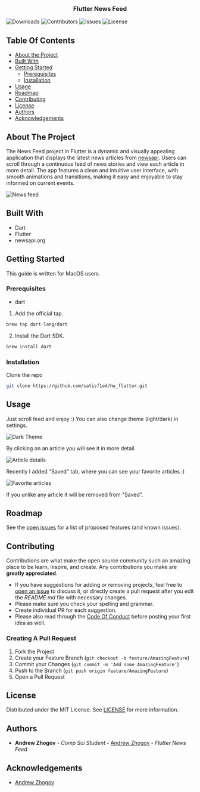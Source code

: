 <br/>
<p align="center"><h3 align="center">Flutter News Feed</h3></p>
  


![Downloads](https://img.shields.io/github/downloads/Satisf1ed/hw_flutter/total) ![Contributors](https://img.shields.io/github/contributors/Satisf1ed/hw_flutter?color=dark-green) ![Issues](https://img.shields.io/github/issues/Satisf1ed/hw_flutter) ![License](https://img.shields.io/github/license/Satisf1ed/hw_flutter)

## Table Of Contents

* [About the Project](#about-the-project)
* [Built With](#built-with)
* [Getting Started](#getting-started)
    * [Prerequisites](#prerequisites)
    * [Installation](#installation)
* [Usage](#usage)
* [Roadmap](#roadmap)
* [Contributing](#contributing)
* [License](#license)
* [Authors](#authors)
* [Acknowledgements](#acknowledgements)

## About The Project

The News Feed project in Flutter is a dynamic and visually appealing application that displays the latest news articles from [newsapi](https://newsapi.org/). Users can scroll through a continuous feed of news stories and view each article in more detail. The app features a clean and intuitive user interface, with smooth animations and transitions, making it easy and enjoyable to stay informed on current events.

![News feed](/lib/assets/feed.png?raw=true "News feed")

## Built With

* Dart
* Flutter
* newsapi.org

## Getting Started

This guide is written for MacOS users.

### Prerequisites

* dart

1) Add the official tap.
```sh
brew tap dart-lang/dart
```
2) Install the Dart SDK.
```sh
brew install dart
```

### Installation

Clone the repo

```sh
git clone https://github.com/satisf1ed/hw_flutter.git
```

## Usage

Just scroll feed and enjoy :) You can also change theme (light/dark) in settings.

![Dark Theme](/lib/assets/changethemeexample.png?raw=true "Dark Theme")

By clicking on an article you will see it in more detail.

![Article details](/lib/assets/articledetail.png?raw=true "Article details")

Recently I added "Saved" tab, where you can see your favorite articles :)

![Favorite articles](/lib/assets/saved.png?raw=true "Favorite articles")

If you unlike any article it will be removed from "Saved".

## Roadmap

See the [open issues](https://github.com/Satisf1ed/hw_flutter/issues) for a list of proposed features (and known issues).

## Contributing

Contributions are what make the open source community such an amazing place to be learn, inspire, and create. Any contributions you make are **greatly appreciated**.
* If you have suggestions for adding or removing projects, feel free to [open an issue](https://github.com/Satisf1ed/hw_flutter/issues/new) to discuss it, or directly create a pull request after you edit the *README.md* file with necessary changes.
* Please make sure you check your spelling and grammar.
* Create individual PR for each suggestion.
* Please also read through the [Code Of Conduct](https://github.com/Satisf1ed/hw_flutter/blob/main/CODE_OF_CONDUCT.md) before posting your first idea as well.

### Creating A Pull Request

1. Fork the Project
2. Create your Feature Branch (`git checkout -b feature/AmazingFeature`)
3. Commit your Changes (`git commit -m 'Add some AmazingFeature'`)
4. Push to the Branch (`git push origin feature/AmazingFeature`)
5. Open a Pull Request

## License

Distributed under the MIT License. See [LICENSE](https://github.com/Satisf1ed/hw_flutter/blob/main/LICENSE.md) for more information.

## Authors

* **Andrew Zhogov** - *Comp Sci Student* - [Andrew Zhogov](https://github.com/Satisf1ed/) - *Flutter News Feed*

## Acknowledgements

* [Andrew Zhogov](https://github.com/Satisf1ed/)

